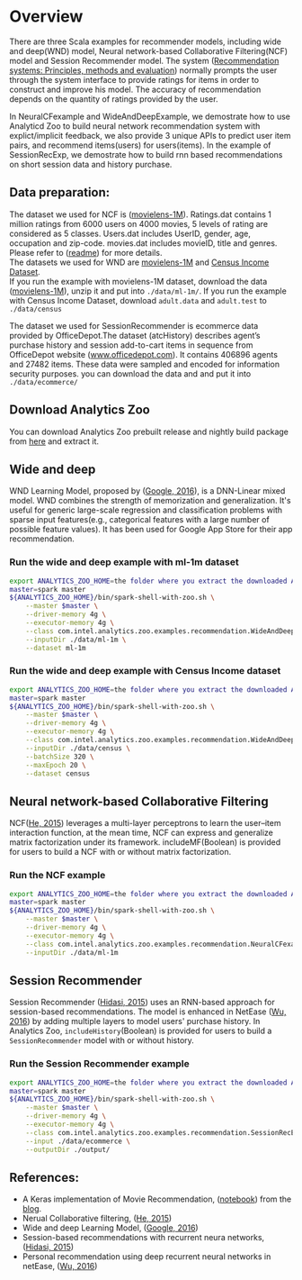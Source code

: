 # Overview

There are three Scala examples for recommender models, including wide and deep(WND) model, Neural network-based Collaborative Filtering(NCF) model and Session Recommender model.
The system ([Recommendation systems: Principles, methods and evaluation](http://www.sciencedirect.com/science/article/pii/S1110866515000341)) normally prompts the user through the system interface to provide ratings for items in order to construct and improve his model. The accuracy of recommendation depends on the quantity of ratings provided by the user.  

In NeuralCFexample and WideAndDeepExample, we demostrate how to use Analyticd Zoo to build neural network recommendation system with explict/implicit feedback, we also provide 3 unique APIs to predict user item pairs, and recommend items(users) for users(items). In the example of SessionRecExp, we demostrate how to build rnn based recommendations on short session data and history purchase.

## Data preparation: 
   The dataset we used for NCF is ([movielens-1M](https://grouplens.org/datasets/movielens/1m/)). Ratings.dat contains 1 million ratings from 6000 users on 4000 movies, 5 levels of rating are considered as 5 classes. Users.dat includes UserID, gender, age, occupation and zip-code. movies.dat includes movieID, title and genres. Please refer to ([readme](http://files.grouplens.org/datasets/movielens/ml-1m-README.txt)) for more details.  
   The datasets we used for WND are [movielens-1M](https://grouplens.org/datasets/movielens/1m/) and [Census Income Dataset](https://archive.ics.uci.edu/ml/datasets/Census+Income).  
   If you run the example with movielens-1M dataset, download the data ([movielens-1M](https://grouplens.org/datasets/movielens/1m/)), unzip it and put into `./data/ml-1m/`. If you run the example with Census Income Dataset, download `adult.data` and `adult.test` to `./data/census`
   
   The dataset we used for SessionRecommender is ecommerce data provided by OfficeDepot.The dataset (atcHistory) describes agent’s purchase history and session add-to-cart items in sequence from OfficeDepot website (www.officedepot.com). It contains 406896 agents and 27482 items. These data were sampled and encoded for information security purposes. you can download the data and and put it into `./data/ecommerce/`

## Download Analytics Zoo
   You can download Analytics Zoo prebuilt release and nightly build package from [here](https://analytics-zoo.github.io/master/#release-download/) and extract it.

## Wide and deep
   WND Learning Model, proposed by ([Google, 2016](https://arxiv.org/pdf/1606.07792.pdf)), is a DNN-Linear mixed model. WND combines the strength of memorization and generalization. It's useful for generic large-scale regression and classification problems with sparse input features(e.g., categorical features with a large number of possible feature values). It has been used for Google App Store for their app recommendation.
### Run the wide and deep example with ml-1m dataset
``` bash
export ANALYTICS_ZOO_HOME=the folder where you extract the downloaded Analytics Zoo zip package
master=spark master
${ANALYTICS_ZOO_HOME}/bin/spark-shell-with-zoo.sh \
    --master $master \
    --driver-memory 4g \
    --executor-memory 4g \
    --class com.intel.analytics.zoo.examples.recommendation.WideAndDeepExample \
    --inputDir ./data/ml-1m \
    --dataset ml-1m
```

### Run the wide and deep example with Census Income dataset
``` bash
export ANALYTICS_ZOO_HOME=the folder where you extract the downloaded Analytics Zoo zip package
master=spark master
${ANALYTICS_ZOO_HOME}/bin/spark-shell-with-zoo.sh \
    --master $master \
    --driver-memory 4g \
    --executor-memory 4g \
    --class com.intel.analytics.zoo.examples.recommendation.WideAndDeepExample \
    --inputDir ./data/census \
    --batchSize 320 \
    --maxEpoch 20 \
    --dataset census
```


## Neural network-based Collaborative Filtering
   NCF([He, 2015](https://www.comp.nus.edu.sg/~xiangnan/papers/ncf.pdf)) leverages a multi-layer perceptrons to learn the user–item interaction function, at the mean time, NCF can express and generalize matrix factorization under its framework. includeMF(Boolean) is provided for users to build a NCF with or without matrix factorization. 
### Run the NCF example
``` bash
export ANALYTICS_ZOO_HOME=the folder where you extract the downloaded Analytics Zoo zip package
master=spark master
${ANALYTICS_ZOO_HOME}/bin/spark-shell-with-zoo.sh \
    --master $master \
    --driver-memory 4g \
    --executor-memory 4g \
    --class com.intel.analytics.zoo.examples.recommendation.NeuralCFexample \
    --inputDir ./data/ml-1m 
```


## Session Recommender
   Session Recommender ([Hidasi, 2015](https://arxiv.org/pdf/1511.06939.pdf)) uses an RNN-based approach for session-based recommendations. The model is enhanced in NetEase ([Wu, 2016](https://ieeexplore.ieee.org/document/7498326)) by adding multiple layers to model users' purchase history. In Analytics Zoo, `includeHistory`(Boolean) is provided for users to build a `SessionRecommender` model with or without history. 
### Run the Session Recommender example
``` bash
export ANALYTICS_ZOO_HOME=the folder where you extract the downloaded Analytics Zoo zip package
master=spark master
${ANALYTICS_ZOO_HOME}/bin/spark-shell-with-zoo.sh \
    --master $master \
    --driver-memory 4g \
    --executor-memory 4g \
    --class com.intel.analytics.zoo.examples.recommendation.SessionRecExp \
    --input ./data/ecommerce \
    --outputDir ./output/
```
## References: 
* A Keras implementation of Movie Recommendation, ([notebook](https://github.com/ririw/ririw.github.io/blob/master/assets/Recommending%20movies.ipynb)) from the [blog](http://blog.richardweiss.org/2016/09/25/movie-embeddings.html).
* Nerual Collaborative filtering, ([He, 2015](https://www.comp.nus.edu.sg/~xiangnan/papers/ncf.pdf))
* Wide and deep Learning Model, ([Google, 2016](https://arxiv.org/pdf/1606.07792.pdf))
* Session-based recommendations with recurrent neura networks, ([Hidasi, 2015](https://arxiv.org/pdf/1511.06939.pdf))
* Personal recommendation using deep recurrent neural networks in netEase, ([Wu, 2016](https://ieeexplore.ieee.org/document/7498326))
